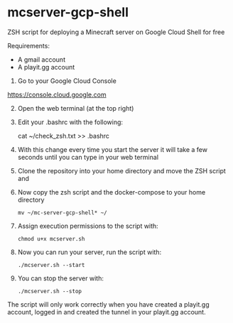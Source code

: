 # mcserver-gcp-shell
ZSH script for deploying a Minecraft server on Google Cloud Shell for free

Requirements:

- A gmail account
- A playit.gg account


1. Go to your Google Cloud Console

https://console.cloud.google.com


2. Open the web terminal (at the top right)


3. Edit your .bashrc with the following:


      cat ~/check_zsh.txt >> .bashrc


4. With this change every time you start the server it will take a few seconds until you can type in your web terminal


5. Clone the repository into your home directory and move the ZSH script and 


6. Now copy the zsh script and the docker-compose to your home directory

       mv ~/mc-server-gcp-shell* ~/

7. Assign execution permissions to the script with:

       chmod u+x mcserver.sh

8. Now you can run your server, run the script with:

       ./mcserver.sh --start

9. You can stop the server with:

       ./mcserver.sh --stop

The script will only work correctly when you have created a playit.gg account, logged in and created the tunnel in your playit.gg account.
